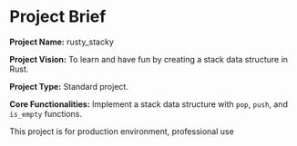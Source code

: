 # Project Brief

**Project Name:** rusty_stacky

**Project Vision:** To learn and have fun by creating a stack data structure in Rust.

**Project Type:** Standard project.

**Core Functionalities:** Implement a stack data structure with `pop`, `push`, and `is_empty` functions.

This project is for production environment, professional use